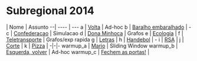 Subregional 2014
================

  | Nome | Assunto
--| ---- | ---
a | [Volta](https://www.urionlinejudge.com.br/judge/pt/problems/view/1708)               | Ad-hoc
b | [Baralho embaralhado](https://www.urionlinejudge.com.br/judge/pt/problems/view/1709) | -
c | [Confederacao](https://www.urionlinejudge.com.br/judge/pt/problems/view/1710)        | Simulacao
d | [Dona Minhoca](https://www.urionlinejudge.com.br/judge/pt/problems/view/1711)        | Grafos
e | [Ecologia](https://www.urionlinejudge.com.br/judge/pt/problems/view/1712)            |
f | [Teletransporte](https://www.urionlinejudge.com.br/judge/pt/problems/view/1713)      | Grafos/exp rapida
g | [Letras](https://www.urionlinejudge.com.br/judge/pt/problems/view/1714)              |
h | [Handebol](https://www.urionlinejudge.com.br/judge/pt/problems/view/1715)            | -
i | [RSA](https://www.urionlinejudge.com.br/judge/pt/problems/view/1716)                 |
j | [Corte](https://www.urionlinejudge.com.br/judge/pt/problems/view/1717)               |
k | [Pizza](https://www.urionlinejudge.com.br/judge/pt/problems/view/1718)               |
-|-|-
warmup_a | [Mario](https://www.urionlinejudge.com.br/judge/pt/problems/view/1408)             | Sliding Window
warmup_b | [Esquerda, volver](https://www.urionlinejudge.com.br/judge/pt/runs/code/2960493)   | Ad-hoc
warmup_c | [Fechem as portas!](https://www.urionlinejudge.com.br/judge/pt/problems/view/1371) |
